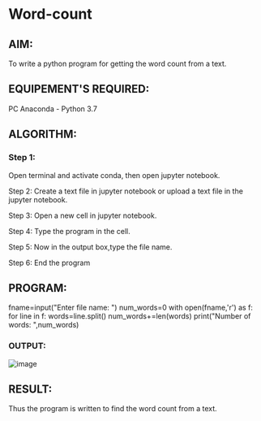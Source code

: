 # Word-count
## AIM:
To write a python program for getting the word count from a text.
## EQUIPEMENT'S REQUIRED: 
PC
Anaconda - Python 3.7
## ALGORITHM: 
### Step 1:
Open terminal and activate conda, then open jupyter notebook.

Step 2:
Create a text file in jupyter notebook or upload a text file in the jupyter notebook.

Step 3:
Open a new cell in jupyter notebook.

Step 4:
Type the program in the cell.

Step 5:
Now in the output box,type the file name.

Step 6:
End the program

## PROGRAM:
fname=input("Enter file name: ")
num_words=0
with open(fname,'r') as f:
    for line in f:
        words=line.split()
        num_words+=len(words)
print("Number of words: ",num_words)

### OUTPUT:

![image](https://user-images.githubusercontent.com/120539398/214814641-d6aa484f-c65a-42bc-b700-577929cee338.png)


## RESULT:
Thus the program is written to find the word count from a text.
